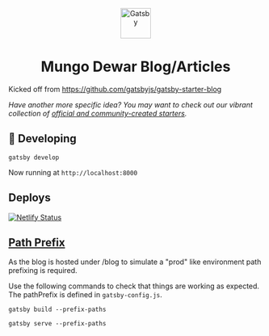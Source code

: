 <p align="center">
  <a href="https://www.gatsbyjs.com">
    <img alt="Gatsby" src="https://www.gatsbyjs.com/Gatsby-Monogram.svg" width="60" />
  </a>
</p>
<h1 align="center">
  Mungo Dewar Blog/Articles
</h1>

Kicked off from https://github.com/gatsbyjs/gatsby-starter-blog

_Have another more specific idea? You may want to check out our vibrant collection of [official and community-created starters](https://www.gatsbyjs.com/docs/gatsby-starters/)._

## 🚀 Developing

```shell
gatsby develop
```

Now running at `http://localhost:8000`

## Deploys

[![Netlify Status](https://api.netlify.com/api/v1/badges/db791d7b-0d9b-425b-8f2a-1a520b068fb8/deploy-status)](https://app.netlify.com/sites/wonderful-euclid-55e127/deploys)

## [Path Prefix](https://www.gatsbyjs.com/docs/path-prefix/)

As the blog is hosted under /blog to simulate a "prod" like environment path prefixing is required.

Use the following commands to check that things are working as expected. The pathPrefix is defined in `gatsby-config.js`.

```shell
gatsby build --prefix-paths
```

```shell
gatsby serve --prefix-paths
```
